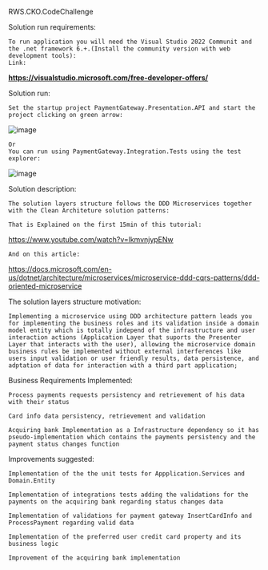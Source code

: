 RWS.CKO.CodeChallenge

Solution run requirements:

    To run application you will need the Visual Studio 2022 Communit and the .net framework 6.+.(Install the community version with web development tools):
    Link:
****https://visualstudio.microsoft.com/free-developer-offers/****

Solution run:

    Set the startup project PaymentGateway.Presentation.API and start the project clicking on green arrow:

![image](https://user-images.githubusercontent.com/4457435/162650623-84fbdc0e-9e6f-4f3c-bb96-6ffb3cc2901a.png)

    Or
    You can run using PaymentGateway.Integration.Tests using the test explorer:

![image](https://user-images.githubusercontent.com/4457435/162654568-21026474-2396-4035-b1c9-2efd3347d0a8.png)


Solution description:

    The solution layers structure follows the DDD Microservices together with the Clean Architeture solution patterns:

    That is Explained on the first 15min of this tutorial:

https://www.youtube.com/watch?v=lkmvnjypENw

    And on this article:

https://docs.microsoft.com/en-us/dotnet/architecture/microservices/microservice-ddd-cqrs-patterns/ddd-oriented-microservice

The solution layers structure motivation:

    Implementing a microservice using DDD architecture pattern leads you for implementing the business roles and its validation inside a domain model entity which is totally independ of the infrastructure and user interaction actions (Application Layer that suports the Presenter Layer that interacts with the user), allowing the microservice domain business rules be implemented without external interferences like users input validation or user friendly results, data persistence, and adptation of data for interaction with a third part application;


Business Requirements Implemented:

    Process payments requests persistency and retrievement of his data with their status

    Card info data persistency, retrievement and validation

    Acquiring bank Implementation as a Infrastructure dependency so it has pseudo-implementation which contains the payments persistency and the payment status changes function


Improvements suggested:

    Implementation of the the unit tests for Appplication.Services and Domain.Entity

    Implementation of integrations tests adding the validations for the payments on the acquiring bank regarding status changes data 

    Implementation of validations for payment gateway InsertCardInfo and ProcessPayment regarding valid data

    Implementation of the preferred user credit card property and its business logic

    Improvement of the acquiring bank implementation



  

